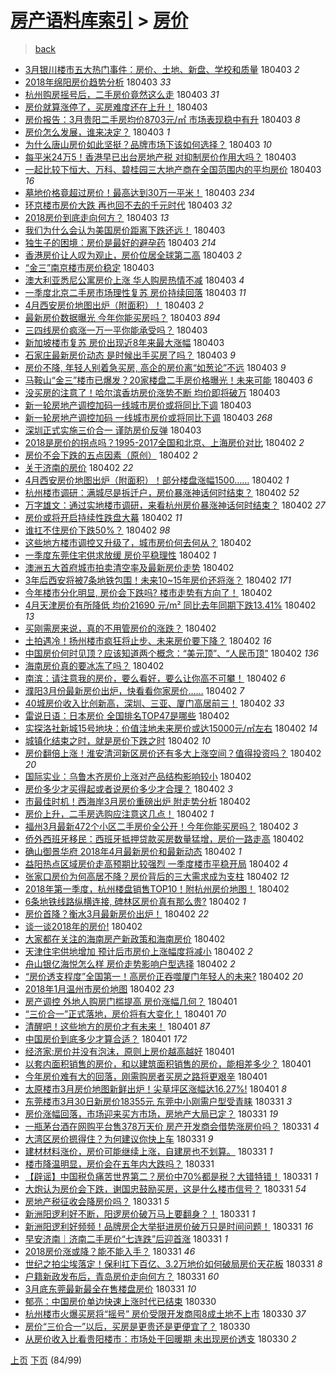 [房产语料库索引](../../README.md)  > [房价](房价.md)
====
> [back](../README.md)

- [3月银川楼市五大热门事件：房价、土地、新盘、学校和质量](http://jkwz.applinzi.com/ittc/7087809267178669066.html#3%E6%9C%88%E9%93%B6%E5%B7%9D%E6%A5%BC%E5%B8%82%E4%BA%94%E5%A4%A7%E7%83%AD%E9%97%A8%E4%BA%8B%E4%BB%B6%EF%BC%9A%E6%88%BF%E4%BB%B7%E3%80%81%E5%9C%9F%E5%9C%B0%E3%80%81%E6%96%B0%E7%9B%98%E3%80%81%E5%AD%A6%E6%A0%A1%E5%92%8C%E8%B4%A8%E9%87%8F) 180403 *2* 
- [2018年绵阳房价趋势分析](http://jkwz.applinzi.com/ittc/7087806011077559307.html#2018%E5%B9%B4%E7%BB%B5%E9%98%B3%E6%88%BF%E4%BB%B7%E8%B6%8B%E5%8A%BF%E5%88%86%E6%9E%90) 180403 *33* 
- [杭州购房摇号后，二手房价竟然这么走](http://jkwz.applinzi.com/ittc/7087797300611253259.html#%E6%9D%AD%E5%B7%9E%E8%B4%AD%E6%88%BF%E6%91%87%E5%8F%B7%E5%90%8E%EF%BC%8C%E4%BA%8C%E6%89%8B%E6%88%BF%E4%BB%B7%E7%AB%9F%E7%84%B6%E8%BF%99%E4%B9%88%E8%B5%B0) 180403 *31* 
- [房价就算涨停了，买房难度还在上升！](http://jkwz.applinzi.com/ittc/7087791409505764369.html#%E6%88%BF%E4%BB%B7%E5%B0%B1%E7%AE%97%E6%B6%A8%E5%81%9C%E4%BA%86%EF%BC%8C%E4%B9%B0%E6%88%BF%E9%9A%BE%E5%BA%A6%E8%BF%98%E5%9C%A8%E4%B8%8A%E5%8D%87%EF%BC%81) 180403  
- [房价报告：3月贵阳二手房均价8703元/㎡ 市场表现稳中有升](http://jkwz.applinzi.com/ittc/7087791185785783307.html#%E6%88%BF%E4%BB%B7%E6%8A%A5%E5%91%8A%EF%BC%9A3%E6%9C%88%E8%B4%B5%E9%98%B3%E4%BA%8C%E6%89%8B%E6%88%BF%E5%9D%87%E4%BB%B78703%E5%85%83%2F%E3%8E%A1+%E5%B8%82%E5%9C%BA%E8%A1%A8%E7%8E%B0%E7%A8%B3%E4%B8%AD%E6%9C%89%E5%8D%87) 180403 *8* 
- [房价怎么发展，谁来决定？](http://jkwz.applinzi.com/ittc/7087790547815367690.html#%E6%88%BF%E4%BB%B7%E6%80%8E%E4%B9%88%E5%8F%91%E5%B1%95%EF%BC%8C%E8%B0%81%E6%9D%A5%E5%86%B3%E5%AE%9A%EF%BC%9F) 180403 *1* 
- [为什么唐山房价如此坚挺？品牌市场下该如何选择？](http://jkwz.applinzi.com/ittc/7087787233409238022.html#%E4%B8%BA%E4%BB%80%E4%B9%88%E5%94%90%E5%B1%B1%E6%88%BF%E4%BB%B7%E5%A6%82%E6%AD%A4%E5%9D%9A%E6%8C%BA%EF%BC%9F%E5%93%81%E7%89%8C%E5%B8%82%E5%9C%BA%E4%B8%8B%E8%AF%A5%E5%A6%82%E4%BD%95%E9%80%89%E6%8B%A9%EF%BC%9F) 180403 *10* 
- [每平米24万5！香港早已出台房地产税 对抑制房价作用大吗？](http://jkwz.applinzi.com/ittc/7087779764083622929.html#%E6%AF%8F%E5%B9%B3%E7%B1%B324%E4%B8%875%EF%BC%81%E9%A6%99%E6%B8%AF%E6%97%A9%E5%B7%B2%E5%87%BA%E5%8F%B0%E6%88%BF%E5%9C%B0%E4%BA%A7%E7%A8%8E+%E5%AF%B9%E6%8A%91%E5%88%B6%E6%88%BF%E4%BB%B7%E4%BD%9C%E7%94%A8%E5%A4%A7%E5%90%97%EF%BC%9F) 180403  
- [一起比较下恒大、万科、碧桂园三大地产商在全国范围内的平均房价](http://jkwz.applinzi.com/ittc/7087778346513728529.html#%E4%B8%80%E8%B5%B7%E6%AF%94%E8%BE%83%E4%B8%8B%E6%81%92%E5%A4%A7%E3%80%81%E4%B8%87%E7%A7%91%E3%80%81%E7%A2%A7%E6%A1%82%E5%9B%AD%E4%B8%89%E5%A4%A7%E5%9C%B0%E4%BA%A7%E5%95%86%E5%9C%A8%E5%85%A8%E5%9B%BD%E8%8C%83%E5%9B%B4%E5%86%85%E7%9A%84%E5%B9%B3%E5%9D%87%E6%88%BF%E4%BB%B7) 180403 *16* 
- [墓地价格竟超过房价！最高达到30万一平米！](http://jkwz.applinzi.com/ittc/7087776878020789259.html#%E5%A2%93%E5%9C%B0%E4%BB%B7%E6%A0%BC%E7%AB%9F%E8%B6%85%E8%BF%87%E6%88%BF%E4%BB%B7%EF%BC%81%E6%9C%80%E9%AB%98%E8%BE%BE%E5%88%B030%E4%B8%87%E4%B8%80%E5%B9%B3%E7%B1%B3%EF%BC%81) 180403 *234* 
- [环京楼市房价大跌 再也回不去的千元时代](http://jkwz.applinzi.com/ittc/7087773878338454539.html#%E7%8E%AF%E4%BA%AC%E6%A5%BC%E5%B8%82%E6%88%BF%E4%BB%B7%E5%A4%A7%E8%B7%8C+%E5%86%8D%E4%B9%9F%E5%9B%9E%E4%B8%8D%E5%8E%BB%E7%9A%84%E5%8D%83%E5%85%83%E6%97%B6%E4%BB%A3) 180403 *32* 
- [2018房价到底走向何方？](http://jkwz.applinzi.com/ittc/7087767226696598544.html#2018%E6%88%BF%E4%BB%B7%E5%88%B0%E5%BA%95%E8%B5%B0%E5%90%91%E4%BD%95%E6%96%B9%EF%BC%9F) 180403 *13* 
- [我们为什么会认为美国房价距离下跌还远！](http://jkwz.applinzi.com/ittc/7087737811979731979.html#%E6%88%91%E4%BB%AC%E4%B8%BA%E4%BB%80%E4%B9%88%E4%BC%9A%E8%AE%A4%E4%B8%BA%E7%BE%8E%E5%9B%BD%E6%88%BF%E4%BB%B7%E8%B7%9D%E7%A6%BB%E4%B8%8B%E8%B7%8C%E8%BF%98%E8%BF%9C%EF%BC%81) 180403  
- [独生子的困境：房价是最好的避孕药](http://jkwz.applinzi.com/ittc/7087710779061306374.html#%E7%8B%AC%E7%94%9F%E5%AD%90%E7%9A%84%E5%9B%B0%E5%A2%83%EF%BC%9A%E6%88%BF%E4%BB%B7%E6%98%AF%E6%9C%80%E5%A5%BD%E7%9A%84%E9%81%BF%E5%AD%95%E8%8D%AF) 180403 *214* 
- [香港房价让人叹为观止，房价位居全球第二高](http://jkwz.applinzi.com/ittc/7087708170468459531.html#%E9%A6%99%E6%B8%AF%E6%88%BF%E4%BB%B7%E8%AE%A9%E4%BA%BA%E5%8F%B9%E4%B8%BA%E8%A7%82%E6%AD%A2%EF%BC%8C%E6%88%BF%E4%BB%B7%E4%BD%8D%E5%B1%85%E5%85%A8%E7%90%83%E7%AC%AC%E4%BA%8C%E9%AB%98) 180403 *2* 
- [“金三”南京楼市房价稳定](http://jkwz.applinzi.com/ittc/7087701157273404432.html#%E2%80%9C%E9%87%91%E4%B8%89%E2%80%9D%E5%8D%97%E4%BA%AC%E6%A5%BC%E5%B8%82%E6%88%BF%E4%BB%B7%E7%A8%B3%E5%AE%9A) 180403  
- [澳大利亚悉尼公寓房价上涨 华人购房热情不减](http://jkwz.applinzi.com/ittc/7087699375340127248.html#%E6%BE%B3%E5%A4%A7%E5%88%A9%E4%BA%9A%E6%82%89%E5%B0%BC%E5%85%AC%E5%AF%93%E6%88%BF%E4%BB%B7%E4%B8%8A%E6%B6%A8+%E5%8D%8E%E4%BA%BA%E8%B4%AD%E6%88%BF%E7%83%AD%E6%83%85%E4%B8%8D%E5%87%8F) 180403 *4* 
- [一季度北京二手房市场理性复苏 房价持续回落](http://jkwz.applinzi.com/ittc/7087693109985281040.html#%E4%B8%80%E5%AD%A3%E5%BA%A6%E5%8C%97%E4%BA%AC%E4%BA%8C%E6%89%8B%E6%88%BF%E5%B8%82%E5%9C%BA%E7%90%86%E6%80%A7%E5%A4%8D%E8%8B%8F+%E6%88%BF%E4%BB%B7%E6%8C%81%E7%BB%AD%E5%9B%9E%E8%90%BD) 180403 *11* 
- [4月西安房价地图出炉（附面积）！](http://jkwz.applinzi.com/ittc/7087688685535626250.html#4%E6%9C%88%E8%A5%BF%E5%AE%89%E6%88%BF%E4%BB%B7%E5%9C%B0%E5%9B%BE%E5%87%BA%E7%82%89%EF%BC%88%E9%99%84%E9%9D%A2%E7%A7%AF%EF%BC%89%EF%BC%81) 180403 *2* 
- [最新房价数据曝光 今年你能买房吗？](http://jkwz.applinzi.com/ittc/7087684028125938694.html#%E6%9C%80%E6%96%B0%E6%88%BF%E4%BB%B7%E6%95%B0%E6%8D%AE%E6%9B%9D%E5%85%89+%E4%BB%8A%E5%B9%B4%E4%BD%A0%E8%83%BD%E4%B9%B0%E6%88%BF%E5%90%97%EF%BC%9F) 180403 *894* 
- [三四线房价疯涨一万一平你能承受吗？](http://jkwz.applinzi.com/ittc/7087679352022238214.html#%E4%B8%89%E5%9B%9B%E7%BA%BF%E6%88%BF%E4%BB%B7%E7%96%AF%E6%B6%A8%E4%B8%80%E4%B8%87%E4%B8%80%E5%B9%B3%E4%BD%A0%E8%83%BD%E6%89%BF%E5%8F%97%E5%90%97%EF%BC%9F) 180403  
- [新加坡楼市复苏 房价出现近8年来最大涨幅](http://jkwz.applinzi.com/ittc/7087678470295651334.html#%E6%96%B0%E5%8A%A0%E5%9D%A1%E6%A5%BC%E5%B8%82%E5%A4%8D%E8%8B%8F+%E6%88%BF%E4%BB%B7%E5%87%BA%E7%8E%B0%E8%BF%918%E5%B9%B4%E6%9D%A5%E6%9C%80%E5%A4%A7%E6%B6%A8%E5%B9%85) 180403  
- [石家庄最新房价动态 是时候出手买房了吗？](http://jkwz.applinzi.com/ittc/7087676448213304326.html#%E7%9F%B3%E5%AE%B6%E5%BA%84%E6%9C%80%E6%96%B0%E6%88%BF%E4%BB%B7%E5%8A%A8%E6%80%81+%E6%98%AF%E6%97%B6%E5%80%99%E5%87%BA%E6%89%8B%E4%B9%B0%E6%88%BF%E4%BA%86%E5%90%97%EF%BC%9F) 180403 *9* 
- [房价不降, 年轻人别着急买房, 高企的房价离“如葱论”不远](http://jkwz.applinzi.com/ittc/7087675344251520007.html#%E6%88%BF%E4%BB%B7%E4%B8%8D%E9%99%8D%2C+%E5%B9%B4%E8%BD%BB%E4%BA%BA%E5%88%AB%E7%9D%80%E6%80%A5%E4%B9%B0%E6%88%BF%2C+%E9%AB%98%E4%BC%81%E7%9A%84%E6%88%BF%E4%BB%B7%E7%A6%BB%E2%80%9C%E5%A6%82%E8%91%B1%E8%AE%BA%E2%80%9D%E4%B8%8D%E8%BF%9C) 180403 *9* 
- [马鞍山“金三”楼市已爆发？20家楼盘二手房价格曝光！未来可能](http://jkwz.applinzi.com/ittc/7087674829576864774.html#%E9%A9%AC%E9%9E%8D%E5%B1%B1%E2%80%9C%E9%87%91%E4%B8%89%E2%80%9D%E6%A5%BC%E5%B8%82%E5%B7%B2%E7%88%86%E5%8F%91%EF%BC%9F20%E5%AE%B6%E6%A5%BC%E7%9B%98%E4%BA%8C%E6%89%8B%E6%88%BF%E4%BB%B7%E6%A0%BC%E6%9B%9D%E5%85%89%EF%BC%81%E6%9C%AA%E6%9D%A5%E5%8F%AF%E8%83%BD) 180403 *6* 
- [没买房的注意了！哈尔滨香坊房价涨势不断 均价即将破万](http://jkwz.applinzi.com/ittc/7087672805976179728.html#%E6%B2%A1%E4%B9%B0%E6%88%BF%E7%9A%84%E6%B3%A8%E6%84%8F%E4%BA%86%EF%BC%81%E5%93%88%E5%B0%94%E6%BB%A8%E9%A6%99%E5%9D%8A%E6%88%BF%E4%BB%B7%E6%B6%A8%E5%8A%BF%E4%B8%8D%E6%96%AD+%E5%9D%87%E4%BB%B7%E5%8D%B3%E5%B0%86%E7%A0%B4%E4%B8%87) 180403  
- [新一轮房地产调控加码一线城市房价或将同比下调](http://jkwz.applinzi.com/ittc/7087663317512619015.html#%E6%96%B0%E4%B8%80%E8%BD%AE%E6%88%BF%E5%9C%B0%E4%BA%A7%E8%B0%83%E6%8E%A7%E5%8A%A0%E7%A0%81%E4%B8%80%E7%BA%BF%E5%9F%8E%E5%B8%82%E6%88%BF%E4%BB%B7%E6%88%96%E5%B0%86%E5%90%8C%E6%AF%94%E4%B8%8B%E8%B0%83) 180403  
- [新一轮房地产调控加码 一线城市房价或将同比下调](http://jkwz.applinzi.com/ittc/7087646378513925131.html#%E6%96%B0%E4%B8%80%E8%BD%AE%E6%88%BF%E5%9C%B0%E4%BA%A7%E8%B0%83%E6%8E%A7%E5%8A%A0%E7%A0%81+%E4%B8%80%E7%BA%BF%E5%9F%8E%E5%B8%82%E6%88%BF%E4%BB%B7%E6%88%96%E5%B0%86%E5%90%8C%E6%AF%94%E4%B8%8B%E8%B0%83) 180403 *268* 
- [深圳正式实施三价合一 谨防房价反弹](http://jkwz.applinzi.com/ittc/7087534298980942859.html#%E6%B7%B1%E5%9C%B3%E6%AD%A3%E5%BC%8F%E5%AE%9E%E6%96%BD%E4%B8%89%E4%BB%B7%E5%90%88%E4%B8%80+%E8%B0%A8%E9%98%B2%E6%88%BF%E4%BB%B7%E5%8F%8D%E5%BC%B9) 180403  
- [2018是房价的拐点吗？1995-2017全国和北京、上海房价对比](http://jkwz.applinzi.com/ittc/7087528261892703248.html#2018%E6%98%AF%E6%88%BF%E4%BB%B7%E7%9A%84%E6%8B%90%E7%82%B9%E5%90%97%EF%BC%9F1995-2017%E5%85%A8%E5%9B%BD%E5%92%8C%E5%8C%97%E4%BA%AC%E3%80%81%E4%B8%8A%E6%B5%B7%E6%88%BF%E4%BB%B7%E5%AF%B9%E6%AF%94) 180402 *2* 
- [房价不会下跌的五点因素（原创）](http://jkwz.applinzi.com/ittc/7087527121062986762.html#%E6%88%BF%E4%BB%B7%E4%B8%8D%E4%BC%9A%E4%B8%8B%E8%B7%8C%E7%9A%84%E4%BA%94%E7%82%B9%E5%9B%A0%E7%B4%A0%EF%BC%88%E5%8E%9F%E5%88%9B%EF%BC%89) 180402 *2* 
- [关于济南的房价](http://jkwz.applinzi.com/ittc/7087524170739221510.html#%E5%85%B3%E4%BA%8E%E6%B5%8E%E5%8D%97%E7%9A%84%E6%88%BF%E4%BB%B7) 180402 *22* 
- [4月西安房价地图出炉（附面积）！部分楼盘涨幅1500……](http://jkwz.applinzi.com/ittc/7087519520703120394.html#4%E6%9C%88%E8%A5%BF%E5%AE%89%E6%88%BF%E4%BB%B7%E5%9C%B0%E5%9B%BE%E5%87%BA%E7%82%89%EF%BC%88%E9%99%84%E9%9D%A2%E7%A7%AF%EF%BC%89%EF%BC%81%E9%83%A8%E5%88%86%E6%A5%BC%E7%9B%98%E6%B6%A8%E5%B9%851500%E2%80%A6%E2%80%A6) 180402 *1* 
- [杭州楼市调研：满城尽是拆迁户，房价暴涨神话何时结束？](http://jkwz.applinzi.com/ittc/7087500808537244679.html#%E6%9D%AD%E5%B7%9E%E6%A5%BC%E5%B8%82%E8%B0%83%E7%A0%94%EF%BC%9A%E6%BB%A1%E5%9F%8E%E5%B0%BD%E6%98%AF%E6%8B%86%E8%BF%81%E6%88%B7%EF%BC%8C%E6%88%BF%E4%BB%B7%E6%9A%B4%E6%B6%A8%E7%A5%9E%E8%AF%9D%E4%BD%95%E6%97%B6%E7%BB%93%E6%9D%9F%EF%BC%9F) 180402 *52* 
- [万字雄文：通过实地楼市调研，来看杭州房价暴涨神话何时结束？](http://jkwz.applinzi.com/ittc/7087500808604353543.html#%E4%B8%87%E5%AD%97%E9%9B%84%E6%96%87%EF%BC%9A%E9%80%9A%E8%BF%87%E5%AE%9E%E5%9C%B0%E6%A5%BC%E5%B8%82%E8%B0%83%E7%A0%94%EF%BC%8C%E6%9D%A5%E7%9C%8B%E6%9D%AD%E5%B7%9E%E6%88%BF%E4%BB%B7%E6%9A%B4%E6%B6%A8%E7%A5%9E%E8%AF%9D%E4%BD%95%E6%97%B6%E7%BB%93%E6%9D%9F%EF%BC%9F) 180402 *27* 
- [房价或将开启持续性跌盘大幕](http://jkwz.applinzi.com/ittc/7087482071494951946.html#%E6%88%BF%E4%BB%B7%E6%88%96%E5%B0%86%E5%BC%80%E5%90%AF%E6%8C%81%E7%BB%AD%E6%80%A7%E8%B7%8C%E7%9B%98%E5%A4%A7%E5%B9%95) 180402 *11* 
- [谁扛不住房价下跌50%？](http://jkwz.applinzi.com/ittc/7087450544161686539.html#%E8%B0%81%E6%89%9B%E4%B8%8D%E4%BD%8F%E6%88%BF%E4%BB%B7%E4%B8%8B%E8%B7%8C50%25%EF%BC%9F) 180402 *98* 
- [这些地方楼市调控又升级了，城市房价何去何从？](http://jkwz.applinzi.com/ittc/7087443922215502854.html#%E8%BF%99%E4%BA%9B%E5%9C%B0%E6%96%B9%E6%A5%BC%E5%B8%82%E8%B0%83%E6%8E%A7%E5%8F%88%E5%8D%87%E7%BA%A7%E4%BA%86%EF%BC%8C%E5%9F%8E%E5%B8%82%E6%88%BF%E4%BB%B7%E4%BD%95%E5%8E%BB%E4%BD%95%E4%BB%8E%EF%BC%9F) 180402  
- [一季度东莞住宅供求放缓 房价平稳理性](http://jkwz.applinzi.com/ittc/7087441301379482630.html#%E4%B8%80%E5%AD%A3%E5%BA%A6%E4%B8%9C%E8%8E%9E%E4%BD%8F%E5%AE%85%E4%BE%9B%E6%B1%82%E6%94%BE%E7%BC%93%C2%A0%E6%88%BF%E4%BB%B7%E5%B9%B3%E7%A8%B3%E7%90%86%E6%80%A7) 180402 *1* 
- [澳洲五大首府城市拍卖清空率及最新房价走势](http://jkwz.applinzi.com/ittc/7087437320561361927.html#%E6%BE%B3%E6%B4%B2%E4%BA%94%E5%A4%A7%E9%A6%96%E5%BA%9C%E5%9F%8E%E5%B8%82%E6%8B%8D%E5%8D%96%E6%B8%85%E7%A9%BA%E7%8E%87%E5%8F%8A%E6%9C%80%E6%96%B0%E6%88%BF%E4%BB%B7%E8%B5%B0%E5%8A%BF) 180402  
- [3年后西安将被7条地铁包围！未来10~15年房价还将涨？](http://jkwz.applinzi.com/ittc/7087436881052828689.html#3%E5%B9%B4%E5%90%8E%E8%A5%BF%E5%AE%89%E5%B0%86%E8%A2%AB7%E6%9D%A1%E5%9C%B0%E9%93%81%E5%8C%85%E5%9B%B4%EF%BC%81%E6%9C%AA%E6%9D%A510%7E15%E5%B9%B4%E6%88%BF%E4%BB%B7%E8%BF%98%E5%B0%86%E6%B6%A8%EF%BC%9F) 180402 *171* 
- [今年楼市分化明显, 房价会下跌吗?  楼市走势有方向了！](http://jkwz.applinzi.com/ittc/7087428375406969867.html#%E4%BB%8A%E5%B9%B4%E6%A5%BC%E5%B8%82%E5%88%86%E5%8C%96%E6%98%8E%E6%98%BE%2C+%E6%88%BF%E4%BB%B7%E4%BC%9A%E4%B8%8B%E8%B7%8C%E5%90%97%3F++%E6%A5%BC%E5%B8%82%E8%B5%B0%E5%8A%BF%E6%9C%89%E6%96%B9%E5%90%91%E4%BA%86%EF%BC%81) 180402  
- [4月天津房价有所降低 均价21690 元/m²  同比去年同期下跌13.41%](http://jkwz.applinzi.com/ittc/7087419721559573520.html#4%E6%9C%88%E5%A4%A9%E6%B4%A5%E6%88%BF%E4%BB%B7%E6%9C%89%E6%89%80%E9%99%8D%E4%BD%8E+%E5%9D%87%E4%BB%B721690+%E5%85%83%2Fm%C2%B2++%E5%90%8C%E6%AF%94%E5%8E%BB%E5%B9%B4%E5%90%8C%E6%9C%9F%E4%B8%8B%E8%B7%8C13.41%25) 180402 *13* 
- [买刚需房来说，真的不用管房价的涨跌？](http://jkwz.applinzi.com/ittc/7087418068156548102.html#%E4%B9%B0%E5%88%9A%E9%9C%80%E6%88%BF%E6%9D%A5%E8%AF%B4%EF%BC%8C%E7%9C%9F%E7%9A%84%E4%B8%8D%E7%94%A8%E7%AE%A1%E6%88%BF%E4%BB%B7%E7%9A%84%E6%B6%A8%E8%B7%8C%EF%BC%9F) 180402  
- [土拍遇冷！扬州楼市疯狂将止步、未来房价要下降？](http://jkwz.applinzi.com/ittc/7087415558721242122.html#%E5%9C%9F%E6%8B%8D%E9%81%87%E5%86%B7%EF%BC%81%E6%89%AC%E5%B7%9E%E6%A5%BC%E5%B8%82%E7%96%AF%E7%8B%82%E5%B0%86%E6%AD%A2%E6%AD%A5%E3%80%81%E6%9C%AA%E6%9D%A5%E6%88%BF%E4%BB%B7%E8%A6%81%E4%B8%8B%E9%99%8D%EF%BC%9F) 180402 *16* 
- [中国房价何时见顶？应该知道两个概念：“美元顶”、“人民币顶”](http://jkwz.applinzi.com/ittc/7087415200905167883.html#%E4%B8%AD%E5%9B%BD%E6%88%BF%E4%BB%B7%E4%BD%95%E6%97%B6%E8%A7%81%E9%A1%B6%EF%BC%9F%E5%BA%94%E8%AF%A5%E7%9F%A5%E9%81%93%E4%B8%A4%E4%B8%AA%E6%A6%82%E5%BF%B5%EF%BC%9A%E2%80%9C%E7%BE%8E%E5%85%83%E9%A1%B6%E2%80%9D%E3%80%81%E2%80%9C%E4%BA%BA%E6%B0%91%E5%B8%81%E9%A1%B6%E2%80%9D) 180402 *136* 
- [海南房价真的要冰冻了吗？](http://jkwz.applinzi.com/ittc/7087414963092325387.html#%E6%B5%B7%E5%8D%97%E6%88%BF%E4%BB%B7%E7%9C%9F%E7%9A%84%E8%A6%81%E5%86%B0%E5%86%BB%E4%BA%86%E5%90%97%EF%BC%9F) 180402  
- [南滨：请注意我的房价，要么看好，要么让你高不可攀！](http://jkwz.applinzi.com/ittc/7087414304720815121.html#%E5%8D%97%E6%BB%A8%EF%BC%9A%E8%AF%B7%E6%B3%A8%E6%84%8F%E6%88%91%E7%9A%84%E6%88%BF%E4%BB%B7%EF%BC%8C%E8%A6%81%E4%B9%88%E7%9C%8B%E5%A5%BD%EF%BC%8C%E8%A6%81%E4%B9%88%E8%AE%A9%E4%BD%A0%E9%AB%98%E4%B8%8D%E5%8F%AF%E6%94%80%EF%BC%81) 180402 *6* 
- [濮阳3月份最新房价出炉，快看看你家房价……](http://jkwz.applinzi.com/ittc/7087411951821128715.html#%E6%BF%AE%E9%98%B33%E6%9C%88%E4%BB%BD%E6%9C%80%E6%96%B0%E6%88%BF%E4%BB%B7%E5%87%BA%E7%82%89%EF%BC%8C%E5%BF%AB%E7%9C%8B%E7%9C%8B%E4%BD%A0%E5%AE%B6%E6%88%BF%E4%BB%B7%E2%80%A6%E2%80%A6) 180402 *7* 
- [40城房价收入比创新高，深圳、三亚、厦门高居前三！](http://jkwz.applinzi.com/ittc/7087409725350347792.html#40%E5%9F%8E%E6%88%BF%E4%BB%B7%E6%94%B6%E5%85%A5%E6%AF%94%E5%88%9B%E6%96%B0%E9%AB%98%EF%BC%8C%E6%B7%B1%E5%9C%B3%E3%80%81%E4%B8%89%E4%BA%9A%E3%80%81%E5%8E%A6%E9%97%A8%E9%AB%98%E5%B1%85%E5%89%8D%E4%B8%89%EF%BC%81) 180402 *33* 
- [雷说日语：日本房价 全国排名TOP47是哪些](http://jkwz.applinzi.com/ittc/7087407103327339527.html#%E9%9B%B7%E8%AF%B4%E6%97%A5%E8%AF%AD%EF%BC%9A%E6%97%A5%E6%9C%AC%E6%88%BF%E4%BB%B7+%E5%85%A8%E5%9B%BD%E6%8E%92%E5%90%8DTOP47%E6%98%AF%E5%93%AA%E4%BA%9B) 180402  
- [实探洛社新城15号地块：价值洼地未来房价或达15000元/㎡左右](http://jkwz.applinzi.com/ittc/7087405035686462481.html#%E5%AE%9E%E6%8E%A2%E6%B4%9B%E7%A4%BE%E6%96%B0%E5%9F%8E15%E5%8F%B7%E5%9C%B0%E5%9D%97%EF%BC%9A%E4%BB%B7%E5%80%BC%E6%B4%BC%E5%9C%B0%E6%9C%AA%E6%9D%A5%E6%88%BF%E4%BB%B7%E6%88%96%E8%BE%BE15000%E5%85%83%2F%E3%8E%A1%E5%B7%A6%E5%8F%B3) 180402 *14* 
- [城镇化结束之时，就是房价下跌之时](http://jkwz.applinzi.com/ittc/7087393064899576839.html#%E5%9F%8E%E9%95%87%E5%8C%96%E7%BB%93%E6%9D%9F%E4%B9%8B%E6%97%B6%EF%BC%8C%E5%B0%B1%E6%98%AF%E6%88%BF%E4%BB%B7%E4%B8%8B%E8%B7%8C%E4%B9%8B%E6%97%B6) 180402 *10* 
- [房价翻倍上涨！淮安清河新区房价还有多大上涨空间？值得投资吗？](http://jkwz.applinzi.com/ittc/7087398659857843216.html#%E6%88%BF%E4%BB%B7%E7%BF%BB%E5%80%8D%E4%B8%8A%E6%B6%A8%EF%BC%81%E6%B7%AE%E5%AE%89%E6%B8%85%E6%B2%B3%E6%96%B0%E5%8C%BA%E6%88%BF%E4%BB%B7%E8%BF%98%E6%9C%89%E5%A4%9A%E5%A4%A7%E4%B8%8A%E6%B6%A8%E7%A9%BA%E9%97%B4%EF%BC%9F%E5%80%BC%E5%BE%97%E6%8A%95%E8%B5%84%E5%90%97%EF%BC%9F) 180402 *20* 
- [国际实业：乌鲁木齐房价上涨对产品结构影响较小](http://jkwz.applinzi.com/ittc/7087389198619509776.html#%E5%9B%BD%E9%99%85%E5%AE%9E%E4%B8%9A%EF%BC%9A%E4%B9%8C%E9%B2%81%E6%9C%A8%E9%BD%90%E6%88%BF%E4%BB%B7%E4%B8%8A%E6%B6%A8%E5%AF%B9%E4%BA%A7%E5%93%81%E7%BB%93%E6%9E%84%E5%BD%B1%E5%93%8D%E8%BE%83%E5%B0%8F) 180402  
- [房价多少才买得起或者说房价多少才合理？](http://jkwz.applinzi.com/ittc/7087385773148210182.html#%E6%88%BF%E4%BB%B7%E5%A4%9A%E5%B0%91%E6%89%8D%E4%B9%B0%E5%BE%97%E8%B5%B7%E6%88%96%E8%80%85%E8%AF%B4%E6%88%BF%E4%BB%B7%E5%A4%9A%E5%B0%91%E6%89%8D%E5%90%88%E7%90%86%EF%BC%9F) 180402 *3* 
- [市最佳时机！西海岸3月房价重磅出炉 附走势分析](http://jkwz.applinzi.com/ittc/7087384421638603786.html#%E5%B8%82%E6%9C%80%E4%BD%B3%E6%97%B6%E6%9C%BA%EF%BC%81%E8%A5%BF%E6%B5%B7%E5%B2%B83%E6%9C%88%E6%88%BF%E4%BB%B7%E9%87%8D%E7%A3%85%E5%87%BA%E7%82%89+%E9%99%84%E8%B5%B0%E5%8A%BF%E5%88%86%E6%9E%90) 180402  
- [房价上升，二手房选购应注意这几点！](http://jkwz.applinzi.com/ittc/7087377781791130635.html#%E6%88%BF%E4%BB%B7%E4%B8%8A%E5%8D%87%EF%BC%8C%E4%BA%8C%E6%89%8B%E6%88%BF%E9%80%89%E8%B4%AD%E5%BA%94%E6%B3%A8%E6%84%8F%E8%BF%99%E5%87%A0%E7%82%B9%EF%BC%81) 180402 *1* 
- [福州3月最新472个小区二手房价全公开！今年你能买房吗？](http://jkwz.applinzi.com/ittc/7087364281660343313.html#%E7%A6%8F%E5%B7%9E3%E6%9C%88%E6%9C%80%E6%96%B0472%E4%B8%AA%E5%B0%8F%E5%8C%BA%E4%BA%8C%E6%89%8B%E6%88%BF%E4%BB%B7%E5%85%A8%E5%85%AC%E5%BC%80%EF%BC%81%E4%BB%8A%E5%B9%B4%E4%BD%A0%E8%83%BD%E4%B9%B0%E6%88%BF%E5%90%97%EF%BC%9F) 180402 *3* 
- [侨外西班牙移民：西班牙抵押贷款买房数量猛增，房价一路走高](http://jkwz.applinzi.com/ittc/7087350242540520455.html#%E4%BE%A8%E5%A4%96%E8%A5%BF%E7%8F%AD%E7%89%99%E7%A7%BB%E6%B0%91%EF%BC%9A%E8%A5%BF%E7%8F%AD%E7%89%99%E6%8A%B5%E6%8A%BC%E8%B4%B7%E6%AC%BE%E4%B9%B0%E6%88%BF%E6%95%B0%E9%87%8F%E7%8C%9B%E5%A2%9E%EF%BC%8C%E6%88%BF%E4%BB%B7%E4%B8%80%E8%B7%AF%E8%B5%B0%E9%AB%98) 180402  
- [确山御景华府  2018年4月最新房价和最新动态](http://jkwz.applinzi.com/ittc/7087334692162634762.html#%E7%A1%AE%E5%B1%B1%E5%BE%A1%E6%99%AF%E5%8D%8E%E5%BA%9C++2018%E5%B9%B44%E6%9C%88%E6%9C%80%E6%96%B0%E6%88%BF%E4%BB%B7%E5%92%8C%E6%9C%80%E6%96%B0%E5%8A%A8%E6%80%81) 180402 *1* 
- [益阳热点区域房价走高预期比较强烈 一季度楼市平稳开局](http://jkwz.applinzi.com/ittc/7087332974360265738.html#%E7%9B%8A%E9%98%B3%E7%83%AD%E7%82%B9%E5%8C%BA%E5%9F%9F%E6%88%BF%E4%BB%B7%E8%B5%B0%E9%AB%98%E9%A2%84%E6%9C%9F%E6%AF%94%E8%BE%83%E5%BC%BA%E7%83%88+%E4%B8%80%E5%AD%A3%E5%BA%A6%E6%A5%BC%E5%B8%82%E5%B9%B3%E7%A8%B3%E5%BC%80%E5%B1%80) 180402 *4* 
- [张家口房价为何高居不降？房价背后的三大需求成为支柱](http://jkwz.applinzi.com/ittc/7087330930425594896.html#%E5%BC%A0%E5%AE%B6%E5%8F%A3%E6%88%BF%E4%BB%B7%E4%B8%BA%E4%BD%95%E9%AB%98%E5%B1%85%E4%B8%8D%E9%99%8D%EF%BC%9F%E6%88%BF%E4%BB%B7%E8%83%8C%E5%90%8E%E7%9A%84%E4%B8%89%E5%A4%A7%E9%9C%80%E6%B1%82%E6%88%90%E4%B8%BA%E6%94%AF%E6%9F%B1) 180402 *12* 
- [2018年第一季度，杭州楼盘销售TOP10！附杭州房价地图！](http://jkwz.applinzi.com/ittc/7087328823114990599.html#2018%E5%B9%B4%E7%AC%AC%E4%B8%80%E5%AD%A3%E5%BA%A6%EF%BC%8C%E6%9D%AD%E5%B7%9E%E6%A5%BC%E7%9B%98%E9%94%80%E5%94%AETOP10%EF%BC%81%E9%99%84%E6%9D%AD%E5%B7%9E%E6%88%BF%E4%BB%B7%E5%9C%B0%E5%9B%BE%EF%BC%81) 180402  
- [6条地铁线路纵横连接, 碑林区房价真有那么贵?](http://jkwz.applinzi.com/ittc/7087325410713142278.html#6%E6%9D%A1%E5%9C%B0%E9%93%81%E7%BA%BF%E8%B7%AF%E7%BA%B5%E6%A8%AA%E8%BF%9E%E6%8E%A5%2C+%E7%A2%91%E6%9E%97%E5%8C%BA%E6%88%BF%E4%BB%B7%E7%9C%9F%E6%9C%89%E9%82%A3%E4%B9%88%E8%B4%B5%3F) 180402 *1* 
- [房价首降？衡水3月最新房价出炉！](http://jkwz.applinzi.com/ittc/7087323777283392519.html#%E6%88%BF%E4%BB%B7%E9%A6%96%E9%99%8D%EF%BC%9F%E8%A1%A1%E6%B0%B43%E6%9C%88%E6%9C%80%E6%96%B0%E6%88%BF%E4%BB%B7%E5%87%BA%E7%82%89%EF%BC%81) 180402 *22* 
- [谈一谈2018年的房价!](http://jkwz.applinzi.com/ittc/7087313968958014481.html#%E8%B0%88%E4%B8%80%E8%B0%882018%E5%B9%B4%E7%9A%84%E6%88%BF%E4%BB%B7%21) 180402  
- [大家都在关注的海南房产新政策和海南房价](http://jkwz.applinzi.com/ittc/7087312327781385233.html#%E5%A4%A7%E5%AE%B6%E9%83%BD%E5%9C%A8%E5%85%B3%E6%B3%A8%E7%9A%84%E6%B5%B7%E5%8D%97%E6%88%BF%E4%BA%A7%E6%96%B0%E6%94%BF%E7%AD%96%E5%92%8C%E6%B5%B7%E5%8D%97%E6%88%BF%E4%BB%B7) 180402  
- [天津住宅供地增加 预计后市房价上涨幅度将减小](http://jkwz.applinzi.com/ittc/7087311856031237126.html#%E5%A4%A9%E6%B4%A5%E4%BD%8F%E5%AE%85%E4%BE%9B%E5%9C%B0%E5%A2%9E%E5%8A%A0+%E9%A2%84%E8%AE%A1%E5%90%8E%E5%B8%82%E6%88%BF%E4%BB%B7%E4%B8%8A%E6%B6%A8%E5%B9%85%E5%BA%A6%E5%B0%86%E5%87%8F%E5%B0%8F) 180402 *2* 
- [舟山银亿海悦怎么样 房价走势影响户型选择](http://jkwz.applinzi.com/ittc/7087301695375934475.html#%E8%88%9F%E5%B1%B1%E9%93%B6%E4%BA%BF%E6%B5%B7%E6%82%A6%E6%80%8E%E4%B9%88%E6%A0%B7+%E6%88%BF%E4%BB%B7%E8%B5%B0%E5%8A%BF%E5%BD%B1%E5%93%8D%E6%88%B7%E5%9E%8B%E9%80%89%E6%8B%A9) 180402 *2* 
- [“房价透支程度”全国第一！高房价正吞噬厦门年轻人的未来?](http://jkwz.applinzi.com/ittc/7087300568534221834.html#%E2%80%9C%E6%88%BF%E4%BB%B7%E9%80%8F%E6%94%AF%E7%A8%8B%E5%BA%A6%E2%80%9D%E5%85%A8%E5%9B%BD%E7%AC%AC%E4%B8%80%EF%BC%81%E9%AB%98%E6%88%BF%E4%BB%B7%E6%AD%A3%E5%90%9E%E5%99%AC%E5%8E%A6%E9%97%A8%E5%B9%B4%E8%BD%BB%E4%BA%BA%E7%9A%84%E6%9C%AA%E6%9D%A5%3F) 180402 *20* 
- [2018年1月温州市房价地图](http://jkwz.applinzi.com/ittc/7087295123044172807.html#2018%E5%B9%B41%E6%9C%88%E6%B8%A9%E5%B7%9E%E5%B8%82%E6%88%BF%E4%BB%B7%E5%9C%B0%E5%9B%BE) 180402 *23* 
- [房产调控 外地人购房门槛提高 房价涨幅几何？](http://jkwz.applinzi.com/ittc/7087149614727955472.html#%E6%88%BF%E4%BA%A7%E8%B0%83%E6%8E%A7+%E5%A4%96%E5%9C%B0%E4%BA%BA%E8%B4%AD%E6%88%BF%E9%97%A8%E6%A7%9B%E6%8F%90%E9%AB%98+%E6%88%BF%E4%BB%B7%E6%B6%A8%E5%B9%85%E5%87%A0%E4%BD%95%EF%BC%9F) 180401  
- [“三价合一”正式落地，房价将有大变化！](http://jkwz.applinzi.com/ittc/7087082364696265744.html#%E2%80%9C%E4%B8%89%E4%BB%B7%E5%90%88%E4%B8%80%E2%80%9D%E6%AD%A3%E5%BC%8F%E8%90%BD%E5%9C%B0%EF%BC%8C%E6%88%BF%E4%BB%B7%E5%B0%86%E6%9C%89%E5%A4%A7%E5%8F%98%E5%8C%96%EF%BC%81) 180401 *70* 
- [清醒吧！这些地方的房价才有未来！](http://jkwz.applinzi.com/ittc/7087041016337269766.html#%E6%B8%85%E9%86%92%E5%90%A7%EF%BC%81%E8%BF%99%E4%BA%9B%E5%9C%B0%E6%96%B9%E7%9A%84%E6%88%BF%E4%BB%B7%E6%89%8D%E6%9C%89%E6%9C%AA%E6%9D%A5%EF%BC%81) 180401 *87* 
- [中国房价到底多少才算合适？](http://jkwz.applinzi.com/ittc/7086680983841801222.html#%E4%B8%AD%E5%9B%BD%E6%88%BF%E4%BB%B7%E5%88%B0%E5%BA%95%E5%A4%9A%E5%B0%91%E6%89%8D%E7%AE%97%E5%90%88%E9%80%82%EF%BC%9F) 180401 *172* 
- [经济家:房价并没有泡沫，原则上房价越高越好](http://jkwz.applinzi.com/ittc/7086917170963678219.html#%E7%BB%8F%E6%B5%8E%E5%AE%B6%3A%E6%88%BF%E4%BB%B7%E5%B9%B6%E6%B2%A1%E6%9C%89%E6%B3%A1%E6%B2%AB%EF%BC%8C%E5%8E%9F%E5%88%99%E4%B8%8A%E6%88%BF%E4%BB%B7%E8%B6%8A%E9%AB%98%E8%B6%8A%E5%A5%BD) 180401  
- [以套内面积销售的房价，和以建筑面积销售的房价，能相差多少？](http://jkwz.applinzi.com/ittc/7086774735050638342.html#%E4%BB%A5%E5%A5%97%E5%86%85%E9%9D%A2%E7%A7%AF%E9%94%80%E5%94%AE%E7%9A%84%E6%88%BF%E4%BB%B7%EF%BC%8C%E5%92%8C%E4%BB%A5%E5%BB%BA%E7%AD%91%E9%9D%A2%E7%A7%AF%E9%94%80%E5%94%AE%E7%9A%84%E6%88%BF%E4%BB%B7%EF%BC%8C%E8%83%BD%E7%9B%B8%E5%B7%AE%E5%A4%9A%E5%B0%91%EF%BC%9F) 180401  
- [今年房价难有大的回落，刚需购房者买房之路将更艰辛](http://jkwz.applinzi.com/ittc/7086743975748961286.html#%E4%BB%8A%E5%B9%B4%E6%88%BF%E4%BB%B7%E9%9A%BE%E6%9C%89%E5%A4%A7%E7%9A%84%E5%9B%9E%E8%90%BD%EF%BC%8C%E5%88%9A%E9%9C%80%E8%B4%AD%E6%88%BF%E8%80%85%E4%B9%B0%E6%88%BF%E4%B9%8B%E8%B7%AF%E5%B0%86%E6%9B%B4%E8%89%B0%E8%BE%9B) 180401  
- [太原楼市3月房价地图新鲜出炉！尖草坪区涨幅达16.27%!](http://jkwz.applinzi.com/ittc/7086907551331648523.html#%E5%A4%AA%E5%8E%9F%E6%A5%BC%E5%B8%823%E6%9C%88%E6%88%BF%E4%BB%B7%E5%9C%B0%E5%9B%BE%E6%96%B0%E9%B2%9C%E5%87%BA%E7%82%89%EF%BC%81%E5%B0%96%E8%8D%89%E5%9D%AA%E5%8C%BA%E6%B6%A8%E5%B9%85%E8%BE%BE16.27%25%21) 180401 *8* 
- [东莞楼市3月30日新房价18355元 东莞中小刚需户型受青睐](http://jkwz.applinzi.com/ittc/7086778361848529927.html#%E4%B8%9C%E8%8E%9E%E6%A5%BC%E5%B8%823%E6%9C%8830%E6%97%A5%E6%96%B0%E6%88%BF%E4%BB%B718355%E5%85%83+%E4%B8%9C%E8%8E%9E%E4%B8%AD%E5%B0%8F%E5%88%9A%E9%9C%80%E6%88%B7%E5%9E%8B%E5%8F%97%E9%9D%92%E7%9D%90) 180331 *3* 
- [房价涨幅回落，市场迎来买方市场，房地产大局已定？](http://jkwz.applinzi.com/ittc/7086721203941409802.html#%E6%88%BF%E4%BB%B7%E6%B6%A8%E5%B9%85%E5%9B%9E%E8%90%BD%EF%BC%8C%E5%B8%82%E5%9C%BA%E8%BF%8E%E6%9D%A5%E4%B9%B0%E6%96%B9%E5%B8%82%E5%9C%BA%EF%BC%8C%E6%88%BF%E5%9C%B0%E4%BA%A7%E5%A4%A7%E5%B1%80%E5%B7%B2%E5%AE%9A%EF%BC%9F) 180331 *19* 
- [一瓶茅台酒在网购平台售378万天价 房产开发商会借势涨房价吗？](http://jkwz.applinzi.com/ittc/7086667615340856330.html#%E4%B8%80%E7%93%B6%E8%8C%85%E5%8F%B0%E9%85%92%E5%9C%A8%E7%BD%91%E8%B4%AD%E5%B9%B3%E5%8F%B0%E5%94%AE378%E4%B8%87%E5%A4%A9%E4%BB%B7+%E6%88%BF%E4%BA%A7%E5%BC%80%E5%8F%91%E5%95%86%E4%BC%9A%E5%80%9F%E5%8A%BF%E6%B6%A8%E6%88%BF%E4%BB%B7%E5%90%97%EF%BC%9F) 180331 *4* 
- [大湾区房价摁得住？为何建议你快上车](http://jkwz.applinzi.com/ittc/7086662090012230667.html#%E5%A4%A7%E6%B9%BE%E5%8C%BA%E6%88%BF%E4%BB%B7%E6%91%81%E5%BE%97%E4%BD%8F%EF%BC%9F%E4%B8%BA%E4%BD%95%E5%BB%BA%E8%AE%AE%E4%BD%A0%E5%BF%AB%E4%B8%8A%E8%BD%A6) 180331 *9* 
- [建材材料涨价，房价可能继续上涨，自建房也不划算。](http://jkwz.applinzi.com/ittc/7086657719866229767.html#%E5%BB%BA%E6%9D%90%E6%9D%90%E6%96%99%E6%B6%A8%E4%BB%B7%EF%BC%8C%E6%88%BF%E4%BB%B7%E5%8F%AF%E8%83%BD%E7%BB%A7%E7%BB%AD%E4%B8%8A%E6%B6%A8%EF%BC%8C%E8%87%AA%E5%BB%BA%E6%88%BF%E4%B9%9F%E4%B8%8D%E5%88%92%E7%AE%97%E3%80%82) 180331 *1* 
- [楼市降温明显，房价会在五年内大跌吗？](http://jkwz.applinzi.com/ittc/7086647999306662923.html#%E6%A5%BC%E5%B8%82%E9%99%8D%E6%B8%A9%E6%98%8E%E6%98%BE%EF%BC%8C%E6%88%BF%E4%BB%B7%E4%BC%9A%E5%9C%A8%E4%BA%94%E5%B9%B4%E5%86%85%E5%A4%A7%E8%B7%8C%E5%90%97%EF%BC%9F) 180331  
- [【辟谣】中国税负痛苦世界第二？房价中70%都是税？大错特错！](http://jkwz.applinzi.com/ittc/7086622585548964871.html#%E3%80%90%E8%BE%9F%E8%B0%A3%E3%80%91%E4%B8%AD%E5%9B%BD%E7%A8%8E%E8%B4%9F%E7%97%9B%E8%8B%A6%E4%B8%96%E7%95%8C%E7%AC%AC%E4%BA%8C%EF%BC%9F%E6%88%BF%E4%BB%B7%E4%B8%AD70%25%E9%83%BD%E6%98%AF%E7%A8%8E%EF%BC%9F%E5%A4%A7%E9%94%99%E7%89%B9%E9%94%99%EF%BC%81) 180331 *1* 
- [大炮认为房价会下跌，谢国忠鼓励买房，这是什么楼市信号？](http://jkwz.applinzi.com/ittc/7086393025142195210.html#%E5%A4%A7%E7%82%AE%E8%AE%A4%E4%B8%BA%E6%88%BF%E4%BB%B7%E4%BC%9A%E4%B8%8B%E8%B7%8C%EF%BC%8C%E8%B0%A2%E5%9B%BD%E5%BF%A0%E9%BC%93%E5%8A%B1%E4%B9%B0%E6%88%BF%EF%BC%8C%E8%BF%99%E6%98%AF%E4%BB%80%E4%B9%88%E6%A5%BC%E5%B8%82%E4%BF%A1%E5%8F%B7%EF%BC%9F) 180331 *54* 
- [房地产税征收会降房价吗？](http://jkwz.applinzi.com/ittc/7086544951318152203.html#%E6%88%BF%E5%9C%B0%E4%BA%A7%E7%A8%8E%E5%BE%81%E6%94%B6%E4%BC%9A%E9%99%8D%E6%88%BF%E4%BB%B7%E5%90%97%EF%BC%9F) 180331 *5* 
- [新洲阳逻利好不断，阳逻房价破万马上要翻身？！](http://jkwz.applinzi.com/ittc/7086332078683849745.html#%E6%96%B0%E6%B4%B2%E9%98%B3%E9%80%BB%E5%88%A9%E5%A5%BD%E4%B8%8D%E6%96%AD%EF%BC%8C%E9%98%B3%E9%80%BB%E6%88%BF%E4%BB%B7%E7%A0%B4%E4%B8%87%E9%A9%AC%E4%B8%8A%E8%A6%81%E7%BF%BB%E8%BA%AB%EF%BC%9F%EF%BC%81) 180331 *1* 
- [新洲阳逻利好频频！品牌房企大举挺进房价破万只是时间问题！](http://jkwz.applinzi.com/ittc/7086309482848322570.html#%E6%96%B0%E6%B4%B2%E9%98%B3%E9%80%BB%E5%88%A9%E5%A5%BD%E9%A2%91%E9%A2%91%EF%BC%81%E5%93%81%E7%89%8C%E6%88%BF%E4%BC%81%E5%A4%A7%E4%B8%BE%E6%8C%BA%E8%BF%9B%E6%88%BF%E4%BB%B7%E7%A0%B4%E4%B8%87%E5%8F%AA%E6%98%AF%E6%97%B6%E9%97%B4%E9%97%AE%E9%A2%98%EF%BC%81) 180331 *16* 
- [早安济南｜济南二手房价“七连跌”后迎首涨](http://jkwz.applinzi.com/ittc/7086554489412912139.html#%E6%97%A9%E5%AE%89%E6%B5%8E%E5%8D%97%EF%BD%9C%E6%B5%8E%E5%8D%97%E4%BA%8C%E6%89%8B%E6%88%BF%E4%BB%B7%E2%80%9C%E4%B8%83%E8%BF%9E%E8%B7%8C%E2%80%9D%E5%90%8E%E8%BF%8E%E9%A6%96%E6%B6%A8) 180331 *1* 
- [2018房价涨或降？能不能入手？](http://jkwz.applinzi.com/ittc/7086552548863640583.html#2018%E6%88%BF%E4%BB%B7%E6%B6%A8%E6%88%96%E9%99%8D%EF%BC%9F%E8%83%BD%E4%B8%8D%E8%83%BD%E5%85%A5%E6%89%8B%EF%BC%9F) 180331 *46* 
- [世纪之拍尘埃落定！保利扛下百亿、3.2万地价如何破局房价天花板](http://jkwz.applinzi.com/ittc/7086472420536091659.html#%E4%B8%96%E7%BA%AA%E4%B9%8B%E6%8B%8D%E5%B0%98%E5%9F%83%E8%90%BD%E5%AE%9A%EF%BC%81%E4%BF%9D%E5%88%A9%E6%89%9B%E4%B8%8B%E7%99%BE%E4%BA%BF%E3%80%813.2%E4%B8%87%E5%9C%B0%E4%BB%B7%E5%A6%82%E4%BD%95%E7%A0%B4%E5%B1%80%E6%88%BF%E4%BB%B7%E5%A4%A9%E8%8A%B1%E6%9D%BF) 180331 *8* 
- [户籍新政发布后，青岛房价走向何方？](http://jkwz.applinzi.com/ittc/7086438156838896650.html#%E6%88%B7%E7%B1%8D%E6%96%B0%E6%94%BF%E5%8F%91%E5%B8%83%E5%90%8E%EF%BC%8C%E9%9D%92%E5%B2%9B%E6%88%BF%E4%BB%B7%E8%B5%B0%E5%90%91%E4%BD%95%E6%96%B9%EF%BC%9F) 180331 *60* 
- [3月底东莞最新最全在售楼盘房价](http://jkwz.applinzi.com/ittc/7086437621696037898.html#3%E6%9C%88%E5%BA%95%E4%B8%9C%E8%8E%9E%E6%9C%80%E6%96%B0%E6%9C%80%E5%85%A8%E5%9C%A8%E5%94%AE%E6%A5%BC%E7%9B%98%E6%88%BF%E4%BB%B7) 180331 *10* 
- [郁亮：中国房价单边快速上涨时代已结束](http://jkwz.applinzi.com/ittc/7086401375049352203.html#%E9%83%81%E4%BA%AE%EF%BC%9A%E4%B8%AD%E5%9B%BD%E6%88%BF%E4%BB%B7%E5%8D%95%E8%BE%B9%E5%BF%AB%E9%80%9F%E4%B8%8A%E6%B6%A8%E6%97%B6%E4%BB%A3%E5%B7%B2%E7%BB%93%E6%9D%9F) 180330  
- [杭州楼市火爆买房将“摇号” 房价受限开发商囤8成土地不上市](http://jkwz.applinzi.com/ittc/7086345370097681415.html#%E6%9D%AD%E5%B7%9E%E6%A5%BC%E5%B8%82%E7%81%AB%E7%88%86%E4%B9%B0%E6%88%BF%E5%B0%86%E2%80%9C%E6%91%87%E5%8F%B7%E2%80%9D+%E6%88%BF%E4%BB%B7%E5%8F%97%E9%99%90%E5%BC%80%E5%8F%91%E5%95%86%E5%9B%A48%E6%88%90%E5%9C%9F%E5%9C%B0%E4%B8%8D%E4%B8%8A%E5%B8%82) 180330 *37* 
- [房价“三价合一”以后，买房是更贵还是更便宜了？](http://jkwz.applinzi.com/ittc/7086313774380483600.html#%E6%88%BF%E4%BB%B7%E2%80%9C%E4%B8%89%E4%BB%B7%E5%90%88%E4%B8%80%E2%80%9D%E4%BB%A5%E5%90%8E%EF%BC%8C%E4%B9%B0%E6%88%BF%E6%98%AF%E6%9B%B4%E8%B4%B5%E8%BF%98%E6%98%AF%E6%9B%B4%E4%BE%BF%E5%AE%9C%E4%BA%86%EF%BC%9F) 180330  
- [从房价收入比看贵阳楼市：市场处于回暖期 未出现房价透支](http://jkwz.applinzi.com/ittc/7086312838136333318.html#%E4%BB%8E%E6%88%BF%E4%BB%B7%E6%94%B6%E5%85%A5%E6%AF%94%E7%9C%8B%E8%B4%B5%E9%98%B3%E6%A5%BC%E5%B8%82%EF%BC%9A%E5%B8%82%E5%9C%BA%E5%A4%84%E4%BA%8E%E5%9B%9E%E6%9A%96%E6%9C%9F+%E6%9C%AA%E5%87%BA%E7%8E%B0%E6%88%BF%E4%BB%B7%E9%80%8F%E6%94%AF) 180330 *2* 


 [上页](房价85.md) [下页](房价83.md)          (84/99)